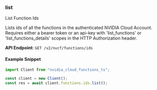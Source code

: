
### list <a name="list"></a>
List Function Ids

Lists ids of all the functions in the authenticated NVIDIA Cloud Account.  Requires either a bearer token or an api-key with 'list_functions' or  'list_functions_details' scopes in the HTTP Authorization header. 

**API Endpoint**: `GET /v2/nvcf/functions/ids`

#### Example Snippet

```typescript
import Client from "nvidia_cloud_functions_ts";

const client = new Client();
const res = await client.functions.ids.list();
```
